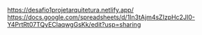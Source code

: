 https://desafio1projetarquitetura.netlify.app/
https://docs.google.com/spreadsheets/d/1In3tAjm4sZIzpHc2JI0-Y4PrtRt07TQyEClaqwgGsKk/edit?usp=sharing
